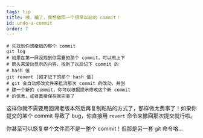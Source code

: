 ```yaml
---
tags: tip
title: 噢，糟了，我想撤回一个很早以前的 commit！
id: undo-a-commit
order: 7
---
```


```git
# 先找到你想撤销的那个 commit
git log
# 如果在第一屏没找到你需要的那个 commit，可以用上下
# 箭头来滚动显示的内容，找到了以后记下 commit 的 
# hash 值
git revert [刚才记下的那个 hash 值]
# git 会自动修改文件来抵消那次 commit 的改动，并创
# 建一个新的 commit，你可以根据提示修改这个新 commit
# 的信息，或者直接保存就完事了
```

这样你就不需要用回溯老版本然后再复制粘贴的方式了，那样做太费事了！如果你提交的某个 commit 导致了 bug，你直接用 `revert` 命令来撤回那次提交就行啦。

你甚至可以恢复单个文件而不是一整个 commit！但那是另一套 git 命令咯...